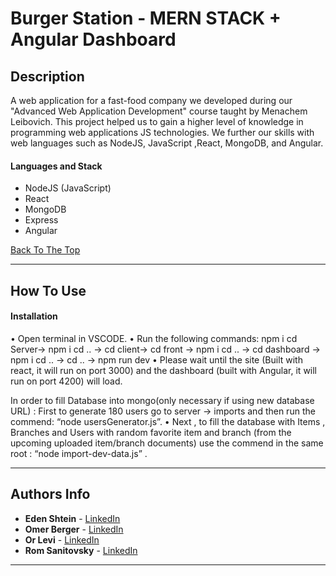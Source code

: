 # Burger Station - MERN STACK + Angular Dashboard

## Description

A web application for a fast-food company we developed during our "Advanced Web Application Development" course taught by Menachem Leibovich. This project helped us to gain a higher level of knowledge in programming web applications JS technologies. We further our skills with web languages such as NodeJS, JavaScript ,React, MongoDB, and Angular.

#### Languages and Stack

- NodeJS (JavaScript)
- React
- MongoDB
- Express
- Angular

[Back To The Top](#Table-of-Contents)

---

## How To Use

#### Installation

•	Open terminal in VSCODE.
•	Run the following commands: 
npm i
cd Server-> npm i
cd .. -> cd client-> cd front -> npm i
cd .. -> cd dashboard -> npm i
cd .. -> cd .. -> npm run dev
•	Please wait until the site (Built with react, it will run on port 3000) and the dashboard (built with Angular, it will run on port 4200) will load.

In order to fill Database into mongo(only necessary if using new database URL) : First to generate 180 users go to server -> imports and then run the commend: “node usersGenerator.js”.
•	Next , to fill the database with Items , Branches and Users with random favorite item and branch (from the upcoming uploaded item/branch documents) use the commend in the same root : “node import-dev-data.js” .


---
## Authors Info

* **Eden Shtein** - [LinkedIn](https://www.linkedin.com/in/edenshtein/)
* **Omer Berger** - [LinkedIn](https://www.linkedin.com/in/omerberger/)
* **Or Levi** - [LinkedIn](https://www.linkedin.com/in/orlevi13/)
* **Rom Sanitovsky** - [LinkedIn](https://www.linkedin.com/in/rom-sanitovsky-a38272197/)

---

